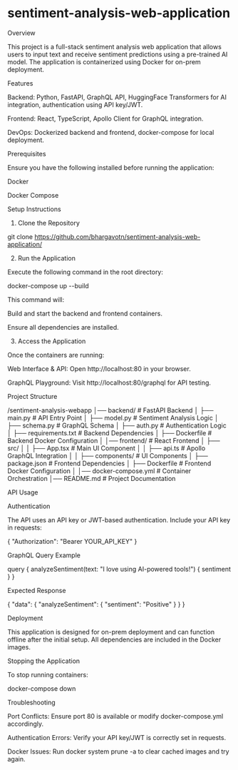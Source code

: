 # sentiment-analysis-web-application

Overview

This project is a full-stack sentiment analysis web application that allows users to input text and receive sentiment predictions using a pre-trained AI model. The application is containerized using Docker for on-prem deployment.

Features

Backend: Python, FastAPI, GraphQL API, HuggingFace Transformers for AI integration, authentication using API key/JWT.

Frontend: React, TypeScript, Apollo Client for GraphQL integration.

DevOps: Dockerized backend and frontend, docker-compose for local deployment.

Prerequisites

Ensure you have the following installed before running the application:

Docker

Docker Compose

Setup Instructions

1. Clone the Repository

git clone https://github.com/bhargavotn/sentiment-analysis-web-application/

2. Run the Application

Execute the following command in the root directory:

docker-compose up --build

This command will:

Build and start the backend and frontend containers.

Ensure all dependencies are installed.

3. Access the Application

Once the containers are running:

Web Interface & API: Open http://localhost:80 in your browser.

GraphQL Playground: Visit http://localhost:80/graphql for API testing.

Project Structure

/sentiment-analysis-webapp
│── backend/               # FastAPI Backend
│   ├── main.py            # API Entry Point
│   ├── model.py           # Sentiment Analysis Logic
│   ├── schema.py          # GraphQL Schema
│   ├── auth.py            # Authentication Logic
│   ├── requirements.txt   # Backend Dependencies
│   ├── Dockerfile         # Backend Docker Configuration
│
│── frontend/              # React Frontend
│   ├── src/
│   │   ├── App.tsx        # Main UI Component
│   │   ├── api.ts         # Apollo GraphQL Integration
│   │   ├── components/    # UI Components
│   ├── package.json       # Frontend Dependencies
│   ├── Dockerfile         # Frontend Docker Configuration
│
│── docker-compose.yml     # Container Orchestration
│── README.md              # Project Documentation

API Usage

Authentication

The API uses an API key or JWT-based authentication. Include your API key in requests:

{
  "Authorization": "Bearer YOUR_API_KEY"
}

GraphQL Query Example

query {
  analyzeSentiment(text: "I love using AI-powered tools!") {
    sentiment
  }
}

Expected Response

{
  "data": {
    "analyzeSentiment": {
      "sentiment": "Positive"
    }
  }
}

Deployment

This application is designed for on-prem deployment and can function offline after the initial setup. All dependencies are included in the Docker images.

Stopping the Application

To stop running containers:

docker-compose down

Troubleshooting

Port Conflicts: Ensure port 80 is available or modify docker-compose.yml accordingly.

Authentication Errors: Verify your API key/JWT is correctly set in requests.

Docker Issues: Run docker system prune -a to clear cached images and try again.
